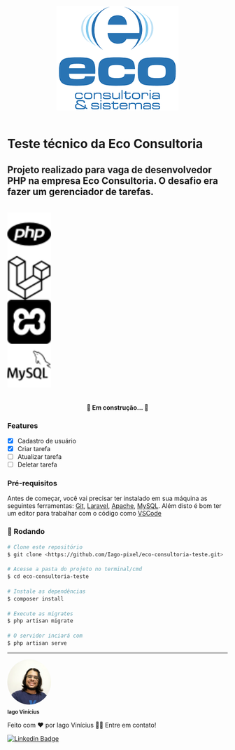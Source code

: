 <div align="center"><img src="./public/img/LogoEco.png"></div>

<br>

# Teste técnico da Eco Consultoria

## Projeto realizado para vaga de desenvolvedor PHP na empresa Eco Consultoria. O desafio era fazer um gerenciador de tarefas.

<br>

<img src="./public/img/php.svg" width="100" style="display: flex">
<img src="./public/img/laravel.svg" width="100" style="display: flex">
<img src="./public/img/xampp.svg" width="100" style="display: flex">
<img src="./public/img/mysql.svg" width="100" style="display: flex">

<br>

<h4 align="center"> 
	🚧   Em construção...  🚧
</h4>

### Features

-   [x] Cadastro de usuário
-   [x] Criar tarefa
-   [ ] Atualizar tarefa
-   [ ] Deletar tarefa

### Pré-requisitos

Antes de começar, você vai precisar ter instalado em sua máquina as seguintes ferramentas:
[Git](https://git-scm.com), [Laravel](https://laravel.com/docs/7.x/installation), [Apache](https://www.apachefriends.org/pt_br/index.html), [MySQL](https://www.apachefriends.org/pt_br/index.html).
Além disto é bom ter um editor para trabalhar com o código como [VSCode](https://code.visualstudio.com/)

### 🎲 Rodando

```bash
# Clone este repositório
$ git clone <https://github.com/Iago-pixel/eco-consultoria-teste.git>

# Acesse a pasta do projeto no terminal/cmd
$ cd eco-consultoria-teste

# Instale as dependências
$ composer install

# Execute as migrates
$ php artisan migrate

# O servidor inciará com
$ php artisan serve
```

---

 <img style="border-radius: 50%;" src="./public/img/perfil.jpeg" width="100px;" alt=""/>
 <br />
 <sub><b>Iago Vinícius</b></sub>

Feito com ❤️ por Iago Vinícius 👋🏽 Entre em contato!

[![Linkedin Badge](https://img.shields.io/badge/-Iago-blue?style=flat-square&logo=Linkedin&logoColor=white&link=https://www.linkedin.com/in/iago-vinicius-souza/)](https://www.linkedin.com/in/iago-vinicius-souza/)
